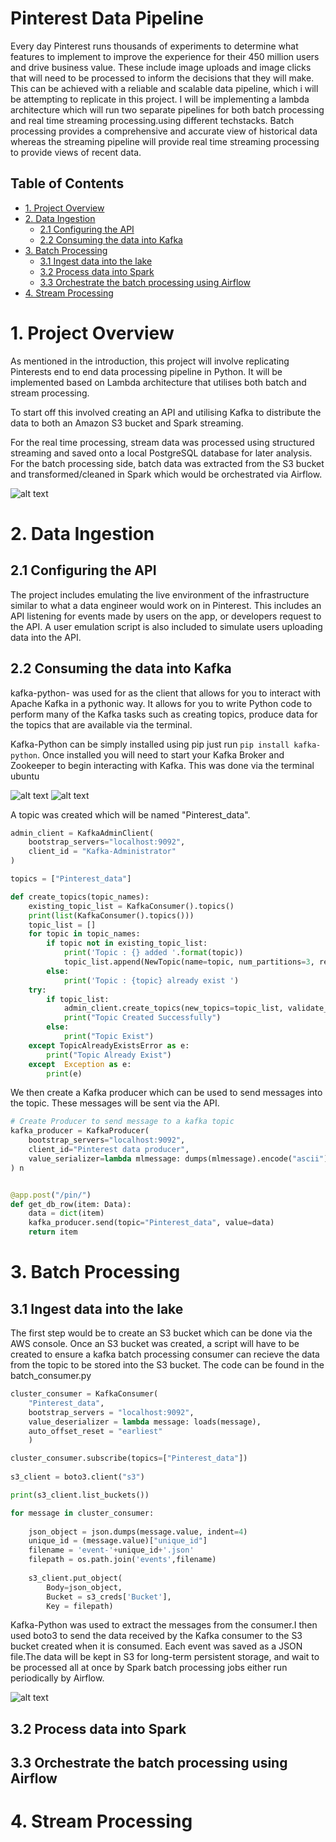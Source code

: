 # Pinterest Data Pipeline
Every day Pinterest runs thousands of experiments to determine what features to implement to improve the experience for their 450 million users and drive business value. These include image uploads and image clicks that will need to be processed to inform the decisions that they will make. This can be achieved with a reliable and scalable data pipeline, which i will be attempting to replicate in this project. I will be implementing a lambda architecture which will run two separate pipelines for both batch processing and real time streaming processing.using different techstacks. Batch processing provides a comprehensive and accurate view of historical data whereas the streaming pipeline will provide real time streaming processing to provide views of recent data.

## Table of Contents
* [1. Project Overview](#1-Project-overview)
* [2. Data Ingestion](#2-Data-Ingestion)
    * [2.1 Configuring the API](#21-Configuring-the-API)
    * [2.2 Consuming the data into Kafka](#22-Consuming-the-data-into-Kafka)
* [3. Batch Processing](#3-Batch-Processing)
   * [3.1 Ingest data into the lake](31-Ingest-data-into-the-lake)
   * [3.2 Process data into Spark](32-Process-data-into-Spark)
   * [3.3 Orchestrate the batch processing using Airflow](33-Orchestrate-the-batch-processing-using-Airflow)
* [4. Stream Processing](#4-Stream-Processing)

# 1. Project Overview
As mentioned in the introduction, this project will involve replicating Pinterests end to end data processing pipeline in Python. It will be implemented based on Lambda architecture that utilises both batch and stream processing.

To start off this involved creating an API and utilising Kafka to distribute the data to both an Amazon S3 bucket and Spark streaming.

For the real time processing, stream data was processed using structured streaming and saved onto a local PostgreSQL database for later analysis. For the batch processing side, batch data was extracted from the S3 bucket and transformed/cleaned in Spark which would be orchestrated via Airflow.

![alt text](https://github.com/Hmohammed2/Pinterest_Data_pipeline/blob/main/images/project-overview.png)

# 2. Data Ingestion
## 2.1 Configuring the API
The project includes emulating the live environment of the infrastructure similar to what a data engineer would work on in Pinterest. This includes an API listening for events made by users on the app, or developers request to the API. A user emulation script is also included to simulate users uploading data into the API.
## 2.2 Consuming the data into Kafka
kafka-python- was used for as the client that allows for you to interact with Apache Kafka in a pythonic way. It allows for you to write Python code to perform many of the Kafka tasks such as creating topics, produce data for the topics that are available via the terminal. 

Kafka-Python can be simply installed using pip just run `pip install kafka-python`. Once installed you will need to start your Kafka Broker and Zookeeper to begin interacting with Kafka. This was done via the terminal ubuntu

![alt text](https://github.com/Hmohammed2/Pinterest_Data_pipeline/blob/main/images/zookeeper-start.PNG)
![alt text](https://github.com/Hmohammed2/Pinterest_Data_pipeline/blob/main/images/kafka-start.PNG)

A topic was created which will be named "Pinterest_data".

```python
admin_client = KafkaAdminClient(
    bootstrap_servers="localhost:9092",
    client_id = "Kafka-Administrator"
)

topics = ["Pinterest_data"]

def create_topics(topic_names):
    existing_topic_list = KafkaConsumer().topics()
    print(list(KafkaConsumer().topics()))
    topic_list = []
    for topic in topic_names:
        if topic not in existing_topic_list:
            print('Topic : {} added '.format(topic))
            topic_list.append(NewTopic(name=topic, num_partitions=3, replication_factor=1))
        else:
            print('Topic : {topic} already exist ')
    try:
        if topic_list:
            admin_client.create_topics(new_topics=topic_list, validate_only=False)
            print("Topic Created Successfully")
        else:
            print("Topic Exist")
    except TopicAlreadyExistsError as e:
        print("Topic Already Exist")
    except  Exception as e:
        print(e)
```
We then create a Kafka producer which can be used to send messages into the topic. These messages will be sent via the API.

```python
# Create Producer to send message to a kafka topic
kafka_producer = KafkaProducer(
    bootstrap_servers="localhost:9092",
    client_id="Pinterest data producer",
    value_serializer=lambda mlmessage: dumps(mlmessage).encode("ascii")
) n


@app.post("/pin/")
def get_db_row(item: Data):
    data = dict(item)
    kafka_producer.send(topic="Pinterest_data", value=data)
    return item
```
# 3. Batch Processing
## 3.1 Ingest data into the lake
The first step would be to create an S3 bucket which can be done via the AWS console. Once an S3 bucket was created, a script will have to be created to ensure a kafka batch processing consumer can recieve the data from the topic to be stored into the S3 bucket. The code can be found in the batch_consumer.py
```python
cluster_consumer = KafkaConsumer(
    "Pinterest_data",
    bootstrap_servers = "localhost:9092",
    value_deserializer = lambda message: loads(message),
    auto_offset_reset = "earliest"
    )

cluster_consumer.subscribe(topics=["Pinterest_data"])
 
s3_client = boto3.client("s3")

print(s3_client.list_buckets())

for message in cluster_consumer:
    
    json_object = json.dumps(message.value, indent=4)
    unique_id = (message.value)["unique_id"]
    filename = 'event-'+unique_id+'.json'
    filepath = os.path.join('events',filename)
    
    s3_client.put_object(
        Body=json_object,
        Bucket = s3_creds['Bucket'],
        Key = filepath)
```
Kafka-Python was used to extract the messages from the consumer.I then used boto3 to send the data received by the Kafka consumer to the S3 bucket created when it is consumed.
Each event was saved as a JSON file.The data will be kept in S3 for long-term persistent storage, and wait to be processed all at once by Spark batch processing jobs either run periodically by Airflow.

![alt text](https://github.com/Hmohammed2/Pinterest_Data_pipeline/blob/main/images/S3-bucket.PNG)

## 3.2 Process data into Spark

## 3.3 Orchestrate the batch processing using Airflow

# 4. Stream Processing
